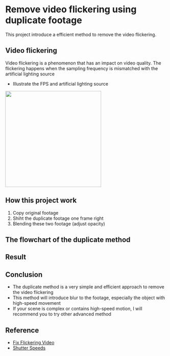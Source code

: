 # Remove video flickering using duplicate footage
This project introduce a efficient method to remove the video flickering.


## Video flickering
Video flickering is a phenomenon that has an impact on video quality.
The flickering happens when the sampling frequency is mismatched with the artificial lighting source
* Illustrate the FPS and artificial lighting source
<img src="Figure/flickering.png" height="300">


## How this project work
1. Copy original footage
2. Shiht the duplicate footage one frame right
3. Blending these two footage (adjust opacity)



## The flowchart of the duplicate method



## Result

## Conclusion
* The duplicate method is a very simple and efficient approach to remove the video flickering
* This method will introduce blur to the footage, especially the object with high-speed movement
* If your scene is complex or contains high-speed motion, I will recommend you to try other advanced method


## Reference
* [Fix Flickering Video](https://primalvideo.com/video-creation/editing/fix-flickering-video-how-to-remove-flickering-and-strobing-in-videos/)
* [Shutter Speeds](https://www.red.com/red-101/flicker-free-video-tutorial)


